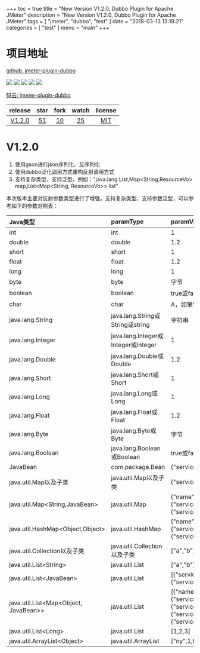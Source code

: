 +++
toc = true
title = "New Version V1.2.0, Dubbo Plugin for Apache JMeter"
description = "New Version V1.2.0, Dubbo Plugin for Apache JMeter"
tags = [
	"jmeter",
	"dubbo",
	"test"
]
date = "2018-03-13 13:18:21"
categories = [
    "test"
]
menu = "main"
+++


# 项目地址

[github: jmeter-plugin-dubbo](https://github.com/ningyu1/jmeter-plugins-dubbo) 

<a href="https://github.com/ningyu1/jmeter-plugins-dubbo/releases"><img src="https://img.shields.io/github/release/ningyu1/jmeter-plugins-dubbo.svg?style=social&amp;label=Release"></a>&nbsp;<a href="https://github.com/ningyu1/jmeter-plugins-dubbo/stargazers"><img src="https://img.shields.io/github/stars/ningyu1/jmeter-plugins-dubbo.svg?style=social&amp;label=Star"></a>&nbsp;<a href="https://github.com/ningyu1/jmeter-plugins-dubbo/fork"><img src="https://img.shields.io/github/forks/ningyu1/jmeter-plugins-dubbo.svg?style=social&amp;label=Fork"></a>&nbsp;<a href="https://github.com/ningyu1/jmeter-plugins-dubbo/watchers"><img src="https://img.shields.io/github/watchers/ningyu1/jmeter-plugins-dubbo.svg?style=social&amp;label=Watch"></a> <a href="https://opensource.org/licenses/MIT"><img src="https://img.shields.io/badge/license-MIT-blue.svg"></a>

[码云: jmeter-plugin-dubbo]( https://gitee.com/ningyu/jmeter-plugins-dubbo)

|release|star|fork|watch|license|
|:-:|:-:|:-:|:-:|:-:|
|[V1.2.0](https://gitee.com/ningyu/jmeter-plugins-dubbo/releases/V1.2.0)|[51](https://gitee.com/ningyu/jmeter-plugins-dubbo/stargazers)|[10](https://gitee.com/ningyu/jmeter-plugins-dubbo/members)|[25](https://gitee.com/ningyu/jmeter-plugins-dubbo/watchers)|[MIT](https://opensource.org/licenses/MIT)|

# V1.2.0

1. 使用gson进行json序列化、反序列化
2. 使用dubbo泛化调用方式重构反射调用方式
3. 支持复杂类型、支持泛型，例如："java.lang.List<ResourceVo>,Map<String,ResourceVo> map,List<Map<String, ResourceVo>> list"

本次版本主要对反射参数类型进行了增强，支持复杂类型、支持参数泛型，可以参考如下的参数对照表：

|Java类型|paramType|paramValue|
|:------|:--------|:---------|
|int|int|1|
|double|double|1.2|
|short|short|1|
|float|float|1.2|
|long|long|1|
|byte|byte|字节|
|boolean|boolean|true或false|
|char|char|A，如果字符过长取值为："STR".charAt(0)|
|java.lang.String|java.lang.String或String或string|字符串|
|java.lang.Integer|java.lang.Integer或Integer或integer|1|
|java.lang.Double|java.lang.Double或Double|1.2|
|java.lang.Short|java.lang.Short或Short|1|
|java.lang.Long|java.lang.Long或Long|1|
|java.lang.Float|java.lang.Float或Float|1.2|
|java.lang.Byte|java.lang.Byte或Byte|字节|
|java.lang.Boolean|java.lang.Boolean或Boolean|true或false|
|JavaBean|com.package.Bean|{"service":"test1","url":"test-${__RandomString(5,12345,ids)}","action":"GET","enabled":true,"isPublic":false,"appId":8,"menuId":30001}|
|java.util.Map以及子类|java.util.Map以及子类|{"service":"test1","url":"test-${__RandomString(5,12345,ids)}","action":"GET","enabled":true,"isPublic":false,"appId":8,"menuId":30001}|
|java.util.Map&#60;String,JavaBean> |java.util.Map|{"name":{"service":"test1","url":"test-${__RandomString(5,12345,ids)}","action":"GET","enabled":true,"isPublic":false,"appId":8,"menuId":30001},"value":{"service":"test1","url":"test","action":"GET","enabled":true,"isPublic":false,"appId":8,"menuId":30001}}|
|java.util.HashMap&#60;Object,Object>|java.util.HashMap|{"name":{"service":"test1","url":"test-${__RandomString(5,12345,ids)}","action":"GET","enabled":true,"isPublic":false,"appId":8,"menuId":30001},"value":{"service":"test1","url":"test","action":"GET","enabled":true,"isPublic":false,"appId":8,"menuId":30001}}|
|java.util.Collection以及子类|java.util.Collection以及子类|["a","b"]|
|java.util.List&#60;String>|java.util.List|["a","b"]|
|java.util.List&#60;JavaBean>|java.util.List|[{"service":"test1","url":"test-${__RandomString(5,12345,ids)}","action":"GET","enabled":true,"isPublic":false,"appId":8,"menuId":30001},{"service":"test1","url":"test-${__RandomString(5,12345,ids)}","action":"GET","enabled":true,"isPublic":false,"appId":8,"menuId":30001}]|
|java.util.List&#60;Map&#60;Object, JavaBean>>|java.util.List|[{"name":{"service":"test1","url":"test-${__RandomString(5,12345,ids)}","action":"GET","enabled":true,"isPublic":false,"appId":8,"menuId":30001},"value":{"service":"test1","url":"test","action":"GET","enabled":true,"isPublic":false,"appId":8,"menuId":30001}},{"name":{"service":"test1","url":"test-${__RandomString(5,12345,ids)}","action":"GET","enabled":true,"isPublic":false,"appId":8,"menuId":30001},"value":{"service":"test1","url":"test","action":"GET","enabled":true,"isPublic":false,"appId":8,"menuId":30001}}]|
|java.util.List&#60;Long>|java.util.List| [1,2,3]|
|java.util.ArrayList&#60;Object>|java.util.ArrayList|["ny",1,true]|